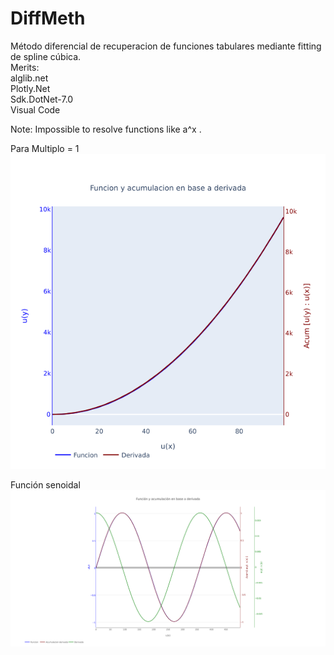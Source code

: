 # DiffMeth
Método diferencial de recuperacion de funciones tabulares mediante fitting de spline cúbica.   
Merits:   
alglib.net   
Plotly.Net   
Sdk.DotNet-7.0   
Visual Code      
   
Note: Impossible to resolve functions like a^x .   
   
Para Multiplo = 1   
![test](/images/newplot.png)  
 
Función senoidal   
![test2](/images/newplot2.png)  
